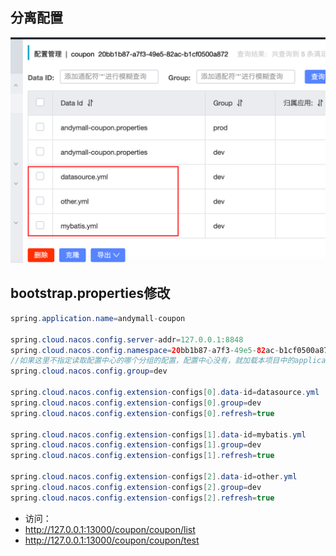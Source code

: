 ## 分离配置

![](BEFORE/附件/Pasted%20image%2020231110174457.png)

## bootstrap.properties修改

```java
spring.application.name=andymall-coupon

spring.cloud.nacos.config.server-addr=127.0.0.1:8848
spring.cloud.nacos.config.namespace=20bb1b87-a7f3-49e5-82ac-b1cf0500a872
//如果这里不指定读取配置中心的哪个分组的配置，配置中心没有，就加载本项目中的application.properties文件中的配置，
spring.cloud.nacos.config.group=dev

spring.cloud.nacos.config.extension-configs[0].data-id=datasource.yml
spring.cloud.nacos.config.extension-configs[0].group=dev
spring.cloud.nacos.config.extension-configs[0].refresh=true

spring.cloud.nacos.config.extension-configs[1].data-id=mybatis.yml
spring.cloud.nacos.config.extension-configs[1].group=dev
spring.cloud.nacos.config.extension-configs[1].refresh=true

spring.cloud.nacos.config.extension-configs[2].data-id=other.yml
spring.cloud.nacos.config.extension-configs[2].group=dev
spring.cloud.nacos.config.extension-configs[2].refresh=true

```

- 访问：
- http://127.0.0.1:13000/coupon/coupon/list
- http://127.0.0.1:13000/coupon/coupon/test
